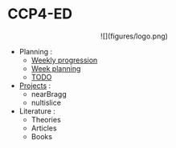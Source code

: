 # CCP4-ED
<center>
![](figures/logo.png)
</center>

- Planning :
    - [Weekly progression](/planning/previous_weeks)
    - [Week planning](/planning/week_progress)
    - [TODO](/planning/TODO)
- [Projects](/projects/projects) :
    - nearBragg
    - nultislice
- Literature :
    - Theories
    - Articles
    - Books
